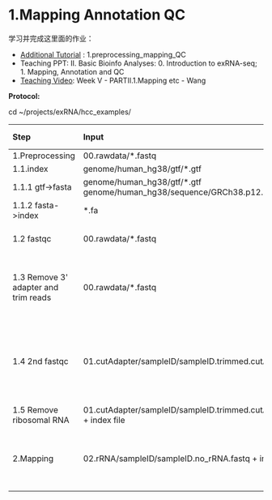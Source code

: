# 1.Mapping Annotation QC

学习并完成这里面的作业：[ ](https://youngleebbs.gitbooks.io/bioinformatics-training-program/content/exrna-seq-analysis/1preprocessing-mapping-and-qc.html)

* [Additional Tutorial](https://youngleebbs.gitbook.io/bioinfo-training) : 1.preprocessing\_mapping\_QC
* Teaching PPT: II. Basic Bioinfo Analyses: 0. Introduction to exRNA-seq; 1. Mapping, Annotation and QC
* [Teaching Video](http://list.youku.com/albumlist/show/id_51618375.html):  Week V - PARTII.1.Mapping etc - Wang

**Protocol:**

cd ~/projects/exRNA/hcc\_examples/

| Step | Input | Tool/script | Output | Working directory |
| :--- | :--- | :--- | :--- | :--- |
| 1.Preprocessing | 00.rawdata/\*.fastq | - | 02.rRNA/sampleID/sampleID.no\_rRNA.fastq |  |
| 1.1.index | genome/human\_hg38/gtf/\*.gtf | - | genome/human\_hg38/index/bowtie2\_index/\*.bt2 |  |
| 1.1.1 gtf-&gt;fasta | genome/human\_hg38/gtf/\*.gtf genome/human\_hg38/sequence/GRCh38.p12.genome.fa | bedtools | \*.fa |  |
| 1.1.2 fasta-&gt;index | \*.fa | bowtie2-build | \*.bt2 |  |
| 1.2 fastqc | 00.rawdata/\*.fastq | fastqc | 00.rawdata/\*\_fastqc.html | check raw reads' quality |
| 1.3 Remove 3' adapter and trim reads | 00.rawdata/\*.fastq | cutadapt | 01.cutAdapter/sampleID/sampleID.trimmed.cutAdapt3.fastq | trim low quality ends \(plus a hard cutoff: 50nt\) |
| 1.4 2nd fastqc | 01.cutAdapter/sampleID/sampleID.trimmed.cutAdapt3.fastq | fastqc | 01.cutAdapter/sampleID/sampleID.trimmed.cutAdapt3\_fastqc.html | make sure the low quality reads have been removed and/or trimmed |
| 1.5 Remove ribosomal RNA | 01.cutAdapter/sampleID/sampleID.trimmed.cutAdapt3.fastq + index file | bowtie2 | 02.rRNA/sampleID/sampleID.rRNA.sam 02.rRNA/sampleID/sampleID.no\_rRNA.fastq | - |
| 2.Mapping | 02.rRNA/sampleID/sampleID.no\_rRNA.fastq + index files | bowtie2 | 03.mapping/sampleID/01.miRNA/sampleID.miRNA.sam 03.mapping/sampleID/01.miRNA/sampleID.no\_miRNA.fastq --&gt;  03.mapping/sampleID/02.piRNA/sampleID.piRNA.sam 03.mapping/sampleID/02.piRNA/sampleID.no\_piRNA.fastq --&gt; ... | map to different RNA annotations step by step |

